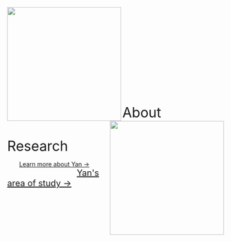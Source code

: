 <img src="https://drive.google.com/uc?id=18-0B2PgvkLfwN0j12sCgQwpix_puvOOI" class="image1" width="265" height="265" align="left" border="0" style="border-style: none;"> 
<img src="https://drive.google.com/uc?id=1YFgcOg6EGSH3q_m4MO3eqgFQgYKo1MCO" class="image1" width="265" height="265" align="right" border="0" style="border-style: none;"> 
<br /> <br /> <br /> <br /> <br /> <br /> <br /> <br /> <br /> <br /> <br /> 
<font size="6">&emsp;&nbsp;&nbsp;&nbsp;&emsp;About&emsp;&emsp;&emsp;&emsp;&emsp;&emsp;&emsp;&emsp;&emsp;Research</font> 

&emsp;&emsp;<a style="white-space: nowrap" href="https://hydro-yan.github.io/yan" style="font-size: 20px;">Learn more about Yan &#8594;</a>
&nbsp;&nbsp;&emsp;&emsp;&emsp;&emsp;&emsp;&emsp;&emsp;&emsp;&emsp;&emsp;&emsp;<a href="https://hydro-yan.github.io/research" style="font-size: 20px;">Yan's area of study &#8594;</a>




<!-- 
<font size="4">About</font> <br /> 
<font size="2">Learn more about Yan</font>
<t style="font-size:20px">About <br /> 
Learn more about Yan <br /> 
Learn more &#8594;</p> 

## Focus
<p style="font-size:20px">Yan's research mainly focuses on the following three science questions: <br />  -->



